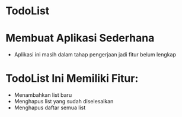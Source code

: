# TodoList

# Membuat Aplikasi Sederhana 
- Aplikasi ini masih dalam tahap pengerjaan jadi fitur belum lengkap

# TodoList Ini Memiliki Fitur:
- Menambahkan list baru
- Menghapus list yang sudah diselesaikan
- Menghapus daftar semua list
